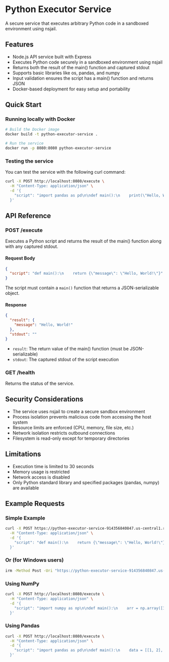 # Python Executor Service

A secure service that executes arbitrary Python code in a sandboxed environment using nsjail.

## Features

- Node.js API service built with Express
- Executes Python code securely in a sandboxed environment using nsjail
- Returns both the result of the main() function and captured stdout
- Supports basic libraries like os, pandas, and numpy
- Input validation ensures the script has a main() function and returns JSON
- Docker-based deployment for easy setup and portability

## Quick Start

### Running locally with Docker

```bash
# Build the Docker image
docker build -t python-executor-service .

# Run the service
docker run -p 8080:8080 python-executor-service
```

### Testing the service

You can test the service with the following curl command:

```bash
curl -X POST http://localhost:8080/execute \
  -H "Content-Type: application/json" \
  -d '{
    "script": "import pandas as pd\n\ndef main():\n    print(\"Hello, World!\")\n    df = pd.DataFrame({\"A\": [1, 2, 3], \"B\": [4, 5, 6]})\n    print(df)\n    return {\"message\": \"Success\", \"data\": df.to_dict()}"
  }'
```

## API Reference

### POST /execute

Executes a Python script and returns the result of the main() function along with any captured stdout.

#### Request Body

```json
{
  "script": "def main():\n    return {\"message\": \"Hello, World!\"}"
}
```

The script must contain a `main()` function that returns a JSON-serializable object.

#### Response

```json
{
  "result": {
    "message": "Hello, World!"
  },
  "stdout": ""
}
```

- `result`: The return value of the main() function (must be JSON-serializable)
- `stdout`: The captured stdout of the script execution

### GET /health

Returns the status of the service.

## Security Considerations

- The service uses nsjail to create a secure sandbox environment
- Process isolation prevents malicious code from accessing the host system
- Resource limits are enforced (CPU, memory, file size, etc.)
- Network isolation restricts outbound connections
- Filesystem is read-only except for temporary directories

## Limitations

- Execution time is limited to 30 seconds
- Memory usage is restricted
- Network access is disabled
- Only Python standard library and specified packages (pandas, numpy) are available

## Example Requests

### Simple Example
```bash
curl -X POST https://python-executor-service-914356840847.us-central1.run.app/execute \
  -H "Content-Type: application/json" \
  -d '{
    "script": "def main():\n    return {\"message\": \"Hello, World!\"}"
  }'
```

### Or (for Windows users)
```bash
irm -Method Post -Uri "https://python-executor-service-914356840847.us-central1.run.app/execute" -ContentType "application/json" -Body "{`"script`": `"def main():\n    return {'message': 'Hello, World!'}`"}"
```

### Using NumPy
```bash
curl -X POST http://localhost:8080/execute \
  -H "Content-Type: application/json" \
  -d '{
    "script": "import numpy as np\n\ndef main():\n    arr = np.array([1, 2, 3, 4, 5])\n    mean = float(np.mean(arr))\n    std = float(np.std(arr))\n    return {\"mean\": mean, \"std\": std, \"original_data\": arr.tolist()}"
  }'
```

### Using Pandas
```bash
curl -X POST http://localhost:8080/execute \
  -H "Content-Type: application/json" \
  -d '{
    "script": "import pandas as pd\n\ndef main():\n    data = [[1, 2], [3, 4]]\n    df = pd.DataFrame(data, columns=[\"A\", \"B\"])\n    print(\"DataFrame created:\")\n    print(df)\n    return {\"data\": df.to_dict()}"
  }'
```

